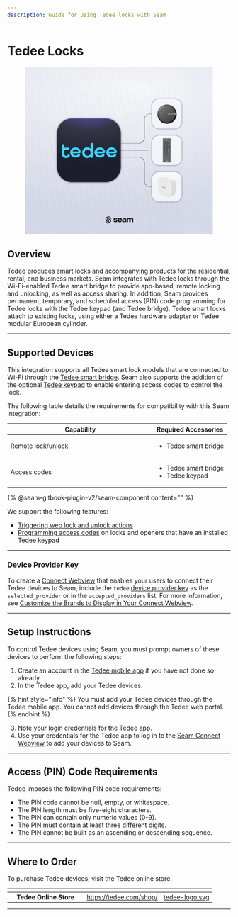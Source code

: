 ```yaml
---
description: Guide for using Tedee locks with Seam
---
```


# Tedee Locks

<figure><img src="../../.gitbook/assets/tedee-manufacturer-page-cover-light.png" alt="Use Tedee locks with Seam." width="563"><figcaption></figcaption></figure>

## Overview

Tedee produces smart locks and accompanying products for the residential, rental, and business markets. Seam integrates with Tedee locks through the Wi-Fi-enabled Tedee smart bridge to provide app-based, remote locking and unlocking, as well as access sharing. In addition, Seam provides permanent, temporary, and scheduled access (PIN) code programming for Tedee locks with the Tedee keypad (and Tedee bridge). Tedee smart locks attach to existing locks, using either a Tedee hardware adapter or Tedee modular European cylinder.

***

## Supported Devices

This integration supports all Tedee smart lock models that are connected to Wi-Fi through the [Tedee smart bridge](https://tedee.com/product-info/bridge/#image-1). Seam also supports the addition of the optional [Tedee keypad](https://tedee.com/product-info/keypad/#image-1) to enable entering access codes to control the lock.

The following table details the requirements for compatibility with this Seam integration:

<table><thead><tr><th width="315">Capability</th><th>Required Accessories</th></tr></thead><tbody><tr><td>Remote lock/unlock</td><td><ul><li>Tedee smart bridge</li></ul></td></tr><tr><td>Access codes</td><td><ul><li>Tedee smart bridge</li><li>Tedee keypad</li></ul></td></tr></tbody></table>

{% @seam-gitbook-plugin-v2/seam-component content="<seam-supported-device-table
  endpoint="https://connect.getseam.com"
  client-session-token="seam_cst126DAjfor_2kxn8QAAEUkj3Zu4Nr1Aoauy"
  manufacturers='["Tedee"]'
/>" %}

We support the following features:

* [Triggering web lock and unlock actions](../../products/smart-locks/lock-and-unlock.md)
* [Programming access codes](../../products/smart-locks/access-codes/) on locks and openers that have an installed Tedee keypad

***

### Device Provider Key

To create a [Connect Webview](../../core-concepts/connect-webviews/) that enables your users to connect their Tedee devices to Seam, include the `tedee` [device provider key](../../api-clients/connect-webviews/#device-provider-keys) as the `selected_provider` or in the `accepted_providers` list. For more information, see [Customize the Brands to Display in Your Connect Webview](../../core-concepts/connect-webviews/customizing-connect-webviews.md#customize-the-brands-to-display-in-your-connect-webviews).

***

## Setup Instructions

To control Tedee devices using Seam, you must prompt owners of these devices to perform the following steps:

1. Create an account in the [Tedee mobile app](https://tedee.com/knowledge-base/tedee-app/) if you have not done so already.
2. In the Tedee app, add your Tedee devices.

{% hint style="info" %}
You must add your Tedee devices through the Tedee mobile app. You cannot add devices through the Tedee web portal.
{% endhint %}

3. Note your login credentials for the Tedee app.
4. Use your credentials for the Tedee app to log in to the [Seam Connect Webview](../../core-concepts/connect-webviews/) to add your devices to Seam.

***

## Access (PIN) Code Requirements

Tedee imposes the following PIN code requirements:

* The PIN code cannot be null, empty, or whitespace.
* The PIN length must be five-eight characters.
* The PIN can contain only numeric values (0-9).
* The PIN must contain at least three different digits.
* The PIN cannot be built as an ascending or descending sequence.

***

## Where to Order

To purchase Tedee devices, visit the Tedee online store.

<table data-view="cards"><thead><tr><th></th><th></th><th></th><th data-hidden data-card-target data-type="content-ref"></th><th data-hidden data-card-cover data-type="files"></th></tr></thead><tbody><tr><td></td><td><strong>Tedee Online Store</strong></td><td></td><td><a href="https://tedee.com/shop/">https://tedee.com/shop/</a></td><td><a href="../../.gitbook/assets/tedee-logo.svg">tedee-logo.svg</a></td></tr></tbody></table>

***

